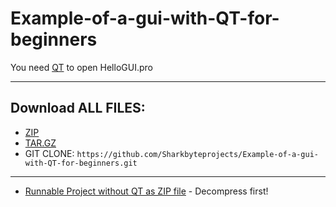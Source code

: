 # Example-of-a-gui-with-QT-for-beginners

You need [QT](http://qt.io/) to open HelloGUI.pro

---
## Download ALL FILES:
- [ZIP](https://github.com/Sharkbyteprojects/Example-of-a-gui-with-QT-for-beginners/archive/master.zip)
- [TAR.GZ](https://github.com/Sharkbyteprojects/Example-of-a-gui-with-QT-for-beginners/archive/master.tar.gz)
- GIT CLONE: `https://github.com/Sharkbyteprojects/Example-of-a-gui-with-QT-for-beginners.git`

---
- [Runnable Project without QT as ZIP file](https://github.com/Sharkbyteprojects/Example-of-a-gui-with-QT-for-beginners/releases/download/1/BEISPIEL.zip) - Decompress first!
